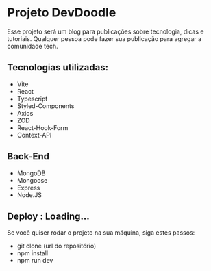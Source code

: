 # Projeto DevDoodle

Esse projeto será um blog para publicações sobre tecnologia, dicas e tutoriais.
Qualquer pessoa pode fazer sua publicação para agregar a comunidade tech.

## Tecnologias utilizadas:

- Vite
- React
- Typescript
- Styled-Components
- Axios
- ZOD
- React-Hook-Form
- Context-API

## Back-End
  
- MongoDB
- Mongoose
- Express
- Node.JS

## Deploy : Loading...

Se você quiser rodar o projeto na sua máquina, siga estes passos:

- git clone (url do repositório)
- npm install
- npm run dev

